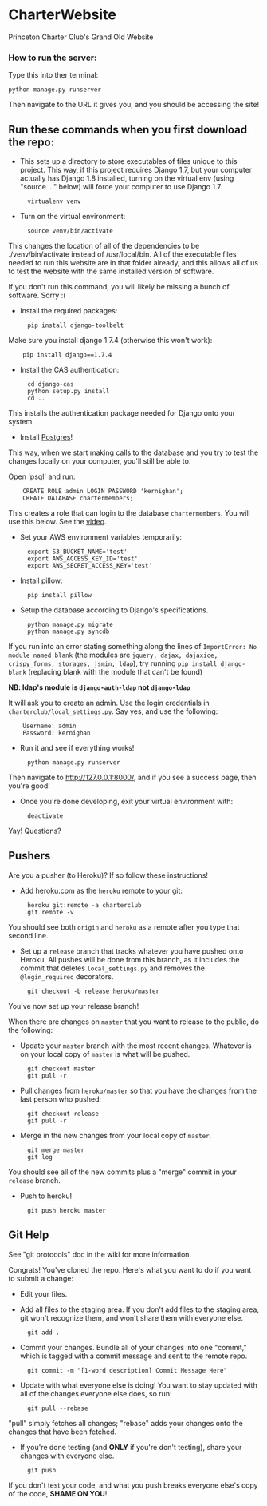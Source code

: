 CharterWebsite
==============

Princeton Charter Club's Grand Old Website

### How to run the server:

Type this into ther terminal:

    python manage.py runserver

Then navigate to the URL it gives you, and you should be accessing the site!


Run these commands when you first download the repo:
---

- This sets up a directory to store executables of files unique to this project. This way, if this project requires Django 1.7, but your computer actually has Django 1.8 installed, turning on the virtual env (using "source ..." below) will force your computer to use Django 1.7.

        virtualenv venv

- Turn on the virtual environment:

        source venv/bin/activate

This changes the location of all of the dependencies to be ./venv/bin/activate instead of /usr/local/bin. All of the executable files needed to run this website are in that folder already, and this allows all of us to test the website with the same installed version of software.

If you don't run this command, you will likely be missing a bunch of software. Sorry :(

- Install the required packages:

        pip install django-toolbelt

Make sure you install django 1.7.4 (otherwise this won't work):

        pip install django==1.7.4

- Install the CAS authentication:

        cd django-cas
        python setup.py install
        cd ..

This installs the authentication package needed for Django onto your system.

- Install [Postgres](http://postgresapp.com/)!

This way, when we start making calls to the database and you try to test the changes locally on your computer, you'll still be able to.

Open 'psql' and run:

        CREATE ROLE admin LOGIN PASSWORD 'kernighan';
        CREATE DATABASE chartermembers;

This creates a role that can login to the database `chartermembers`. You will
use this below. See the [video](https://docs.google.com/a/princeton.edu/file/d/0B6HetodYPhDwX3NtTlVQc19YQ2s/edit).

- Set your AWS environment variables temporarily:

        export S3_BUCKET_NAME='test' 
        export AWS_ACCESS_KEY_ID='test' 
        export AWS_SECRET_ACCESS_KEY='test' 

- Install pillow:

        pip install pillow

- Setup the database according to Django's specifications.

        python manage.py migrate
        python manage.py syncdb

If you run into an error stating something along the lines of `ImportError: No module named blank` (the modules are `jquery, dajax, dajaxice, crispy_forms, storages, jsmin, ldap`), try running `pip install django-blank` (replacing blank with the module that can't be found) 

**NB: ldap's module is `django-auth-ldap` not `django-ldap`**

It will ask you to create an admin. Use the login credentials in
`charterclub/local_settings.py`. Say yes, and use the following:

        Username: admin
        Password: kernighan

- Run it and see if everything works!

        python manage.py runserver

Then navigate to http://127.0.0.1:8000/, and if you see a success page, then you're good!

- Once you're done developing, exit your virtual environment with:

        deactivate

Yay! Questions?


Pushers
---

Are you a pusher (to Heroku)? If so follow these instructions!

- Add heroku.com as the `heroku` remote to your git:

        heroku git:remote -a charterclub
        git remote -v

You should see both `origin` and `heroku` as a remote after you type that second line.

- Set up a `release` branch that tracks whatever you have pushed onto Heroku. All pushes will be done from this branch, as it includes the commit that deletes `local_settings.py` and removes the `@login_required` decorators.

        git checkout -b release heroku/master

You've now set up your release branch!

When there are changes on `master` that you want to release to the public, do the following:

- Update your `master` branch with the most recent changes. Whatever is on your local copy of `master` is what will be pushed.

        git checkout master
        git pull -r

- Pull changes from `heroku/master` so that you have the changes from the last person who pushed:

        git checkout release
        git pull -r

- Merge in the new changes from your local copy of `master`.

        git merge master
        git log

You should see all of the new commits plus a "merge" commit in your `release` branch.

- Push to heroku!

        git push heroku master


Git Help
---
See "git protocols" doc in the wiki for more information.

Congrats! You've cloned the repo. Here's what you want to do if you want to submit a change:

- Edit your files.
- Add all files to the staging area. If you don't add files to the staging area, git won't recognize them, and won't share them with everyone else.

        git add .

- Commit your changes. Bundle all of your changes into one "commit," which is tagged with a commit message and sent to the remote repo.

        git commit -m "[1-word description] Commit Message Here"

- Update with what everyone else is doing! You want to stay updated with all of the changes everyone else does, so run:

        git pull --rebase

"pull" simply fetches all changes; "rebase" adds your changes onto the changes that have been fetched.

- If you're done testing (and **ONLY** if you're don't testing), share your changes with everyone else.

        git push

If you don't test your code, and what you push breaks everyone else's copy of the code, **SHAME ON YOU**!

